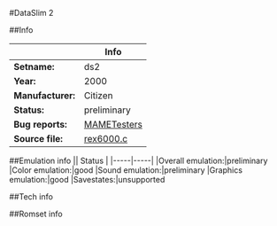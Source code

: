 #DataSlim 2

##Info

||Info|
|-----|-----|
|**Setname:**|ds2
|**Year:**|2000
|**Manufacturer:**|Citizen
|**Status:**|preliminary
|**Bug reports:**|[MAMETesters](http://mametesters.org/view_all_set.php?type=1&temporary=y&search=rex6000.c)
|**Source file:**|[rex6000.c](https://github.com/mamedev/mame/blob/master/src/mess/drivers/rex6000.c)

##Emulation info
|| Status |
|-----|-----|
|Overall emulation:|preliminary
|Color emulation:|good
|Sound emulation:|preliminary
|Graphics emulation:|good
|Savestates:|unsupported

##Tech info

##Romset info

<!--- START OF EDITED COMMENT DO NOT TOUCH TEXT ABOVE-->
